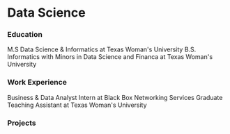 # Data Science

### Education
M.S Data Science & Informatics at Texas Woman's University
B.S. Informatics with Minors in Data Science and Financa at Texas Woman's University

### Work Experience
Business & Data Analyst Intern at Black Box Networking Services
Graduate Teaching Assistant at Texas Woman's University

### Projects
